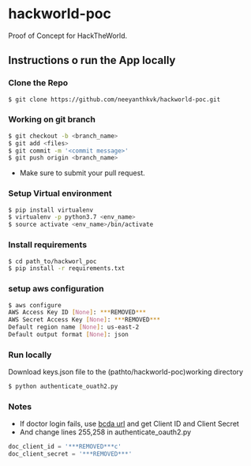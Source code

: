 # hackworld-poc
Proof of Concept for HackTheWorld.

## Instructions o run the App locally

### Clone the Repo
```bash
$ git clone https://github.com/neeyanthkvk/hackworld-poc.git
```

### Working on git branch
```bash
$ git checkout -b <branch_name>
$ git add <files>
$ git commit -m '<commit message>'
$ git push origin <branch_name>
```
- Make sure to submit your pull request. 

### Setup Virtual environment
```bash
$ pip install virtualenv
$ virtualenv -p python3.7 <env_name>
$ source activate <env_name>/bin/activate
```

### Install requirements
```bash
$ cd path_to/hackworl_poc
$ pip install -r requirements.txt
```

### setup aws configuration
```bash
$ aws configure
AWS Access Key ID [None]: ***REMOVED***
AWS Secret Access Key [None]: ***REMOVED***
Default region name [None]: us-east-2
Default output format [None]: json
```

### Run locally
Download keys.json file to the (pathto/hackworld-poc)working directory
```bash
$ python authenticate_ouath2.py
```

### Notes
- If doctor login fails, use [bcda url](https://bcda.cms.gov/sandbox/user-guide/) and get Client ID and Client Secret
- And change lines 255,258 in authenticate_oauth2.py 
```python
doc_client_id = '***REMOVED***c'
doc_client_secret = '***REMOVED***' 
```
